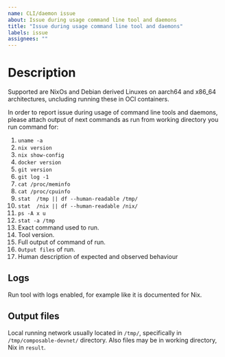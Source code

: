 ```yaml
---
name: CLI/daemon issue
about: Issue during usage command line tool and daemons
title: "Issue during usage command line tool and daemons"
labels: issue
assignees: ""
---
```


# Description

Supported are NixOs and Debian derived Linuxes on aarch64 and x86_64 architectures, uncluding running these in OCI containers. 

In order to report issue during usage of command line tools and daemons,
please attach output of next commands as run from working directory you run command for:

1. `uname -a`
2. `nix version`
3. `nix show-config`
4. `docker version`
5. `git version`
6. `git log -1`
7. `cat /proc/meminfo`
8. `cat /proc/cpuinfo`
9. `stat  /tmp || df --human-readable /tmp/`
10. `stat  /nix || df --human-readable /nix/`
11. `ps -A x u`
12. `stat -a /tmp`
13. Exact command used to run.
14. Tool version.
15. Full output of command of run.
16. `Output files` of run.
17. Human description of expected and observed behaviour

## Logs

Run tool with logs enabled, for example like it is documented for Nix.

##  Output files

Local running network usually located in `/tmp/`, specifically in `/tmp/composable-devnet/` directory. 
Also files may be in working directory, Nix in `result`. 
